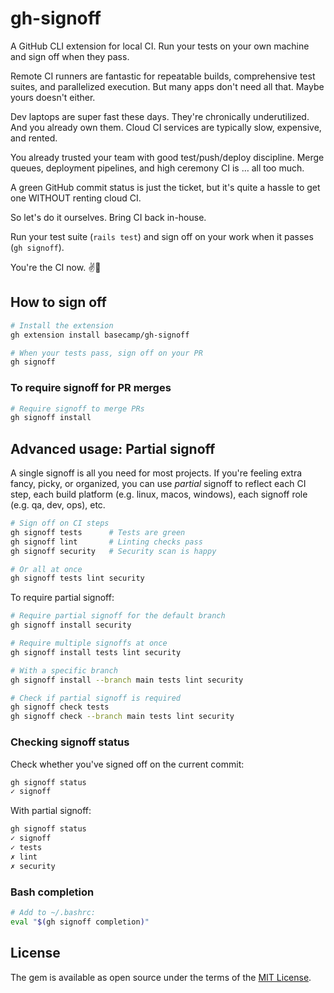 # gh-signoff

A GitHub CLI extension for local CI. Run your tests on your own machine and sign off when they pass.

Remote CI runners are fantastic for repeatable builds, comprehensive test suites, and parallelized execution. But many apps don't need all that. Maybe yours doesn't either.

Dev laptops are super fast these days. They're chronically underutilized. And you already own them. Cloud CI services are typically slow, expensive, and rented.

You already trusted your team with good test/push/deploy discipline. Merge queues, deployment pipelines, and high ceremony CI is … all too much.

A green GitHub commit status is just the ticket, but it's quite a hassle to get one WITHOUT renting cloud CI.

So let's do it ourselves. Bring CI back in-house.

Run your test suite (`rails test`) and sign off on your work when it passes (`gh signoff`).

You're the CI now. ✌️👀


## How to sign off

```bash
# Install the extension
gh extension install basecamp/gh-signoff

# When your tests pass, sign off on your PR
gh signoff
```

### To require signoff for PR merges

```bash
# Require signoff to merge PRs
gh signoff install
```

## Advanced usage: Partial signoff

A single signoff is all you need for most projects. If you're feeling extra fancy, picky, or organized, you can use *partial* signoff to reflect each CI step, each build platform (e.g. linux, macos, windows), each signoff role (e.g. qa, dev, ops), etc.

```bash
# Sign off on CI steps
gh signoff tests      # Tests are green
gh signoff lint       # Linting checks pass
gh signoff security   # Security scan is happy

# Or all at once
gh signoff tests lint security
```

To require partial signoff:

```bash
# Require partial signoff for the default branch
gh signoff install security

# Require multiple signoffs at once
gh signoff install tests lint security

# With a specific branch
gh signoff install --branch main tests lint security

# Check if partial signoff is required
gh signoff check tests
gh signoff check --branch main tests lint security
```

### Checking signoff status

Check whether you've signed off on the current commit:

```bash
gh signoff status
✓ signoff
```

With partial signoff:

```bash
gh signoff status
✓ signoff
✓ tests
✗ lint
✗ security
```

### Bash completion

```bash
# Add to ~/.bashrc:
eval "$(gh signoff completion)"
```


## License
The gem is available as open source under the terms of the [MIT License](https://opensource.org/licenses/MIT).

